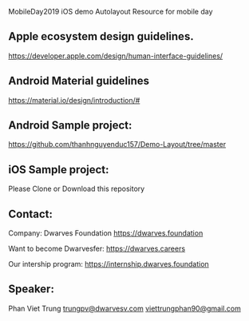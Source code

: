 MobileDay2019 iOS demo Autolayout
Resource for mobile day

## Apple ecosystem design guidelines.
https://developer.apple.com/design/human-interface-guidelines/

## Android Material guidelines
https://material.io/design/introduction/#


## Android Sample project:
https://github.com/thanhnguyenduc157/Demo-Layout/tree/master

## iOS Sample project:
Please Clone or Download this repository

## Contact:
Company: Dwarves Foundation
https://dwarves.foundation

Want to become Dwarvesfer:
https://dwarves.careers

Our intership program:
https://internship.dwarves.foundation

## Speaker:
Phan Viet Trung
trungpv@dwarvesv.com
viettrungphan90@gmail.com

